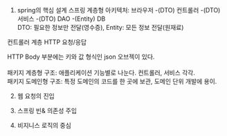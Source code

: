 1. spring의 핵심 설계
스프링 계층형 아키텍처: 브라우저 -(DTO) 컨트롤러 -(DTO) 서비스 -(DTO) DAO -(Entity) DB  
DTO: 필요한 정보만 전달(영수증), Entity: 모든 정보 전달(원재료)

컨트롤러 계층
HTTP 요청/응답

HTTP Body 부분에는 키와 값 형식인 json 오브젝이 있다. 
<br><br>
패키지 계층형 구조: 애플리케이션 기능별로 나눈다. 컨트롤러, 서비스 각각.  
패키지 도메인형 구조: 특정 도메인의 코드를 한 곳에 보관, 도메인 단위 개발에 용이.





2. 웹 요청의 진입

3. 스프링 빈& 의존성 주입

4. 비지니스 로직의 중심
